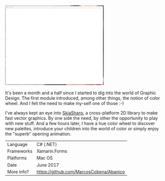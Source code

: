 ![](items/images/abanico.gif)

It's been a month and a half since I started to dig into the world of Graphic Design. The first module introduced, among other things, the notion of color wheel. And I felt the need to make my-self one of those :-)

I've always kept an eye into <a href="https://github.com/mono/SkiaSharp/">SkiaSharp</a>, a cross-platform 2D library to make fast vector graphics. By one side the need, by other the opportunity to play with new stuff. And a few hours later, I have a hue color wheel to discover new palettes, introduce your children into the world of color or simply enjoy the "superb" opening animation.

|            |                                           |
| ---------- | ----------------------------------------- |
| Language   | C# (.NET)                                 |
| Frameworks | Xamarin.Forms                             |
| Platforms  | Mac OS                                    |
| Date       | June 2017                                 |
| More info? | <https://github.com/MarcosCobena/Abanico> |
